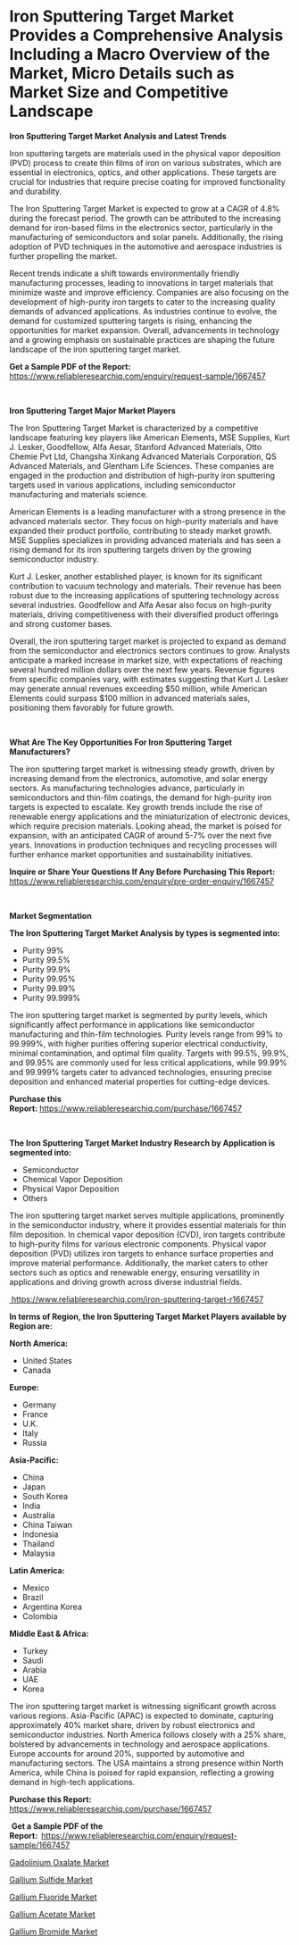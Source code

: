 <p><h1>Iron Sputtering Target Market Provides a Comprehensive Analysis Including a Macro Overview of the Market, Micro Details such as Market Size and Competitive Landscape</h1></p><p><strong>Iron Sputtering Target Market Analysis and Latest Trends</strong></p>
<p><p>Iron sputtering targets are materials used in the physical vapor deposition (PVD) process to create thin films of iron on various substrates, which are essential in electronics, optics, and other applications. These targets are crucial for industries that require precise coating for improved functionality and durability.</p><p>The Iron Sputtering Target Market is expected to grow at a CAGR of 4.8% during the forecast period. The growth can be attributed to the increasing demand for iron-based films in the electronics sector, particularly in the manufacturing of semiconductors and solar panels. Additionally, the rising adoption of PVD techniques in the automotive and aerospace industries is further propelling the market.</p><p>Recent trends indicate a shift towards environmentally friendly manufacturing processes, leading to innovations in target materials that minimize waste and improve efficiency. Companies are also focusing on the development of high-purity iron targets to cater to the increasing quality demands of advanced applications. As industries continue to evolve, the demand for customized sputtering targets is rising, enhancing the opportunities for market expansion. Overall, advancements in technology and a growing emphasis on sustainable practices are shaping the future landscape of the iron sputtering target market.</p></p>
<p><strong>Get a Sample PDF of the Report:&nbsp;</strong> <a href="https://www.reliableresearchiq.com/enquiry/request-sample/1667457?utm_campaign=1842&utm_medium=2&utm_source=Github&utm_content=ia&utm_term=07032025&utm_id=iron-sputtering-target">https://www.reliableresearchiq.com/enquiry/request-sample/1667457</a></p>
<p>&nbsp;</p>
<p><strong>Iron Sputtering Target Major Market Players</strong></p>
<p><p>The Iron Sputtering Target Market is characterized by a competitive landscape featuring key players like American Elements, MSE Supplies, Kurt J. Lesker, Goodfellow, Alfa Aesar, Stanford Advanced Materials, Otto Chemie Pvt Ltd, Changsha Xinkang Advanced Materials Corporation, QS Advanced Materials, and Glentham Life Sciences. These companies are engaged in the production and distribution of high-purity iron sputtering targets used in various applications, including semiconductor manufacturing and materials science.</p><p>American Elements is a leading manufacturer with a strong presence in the advanced materials sector. They focus on high-purity materials and have expanded their product portfolio, contributing to steady market growth. MSE Supplies specializes in providing advanced materials and has seen a rising demand for its iron sputtering targets driven by the growing semiconductor industry. </p><p>Kurt J. Lesker, another established player, is known for its significant contribution to vacuum technology and materials. Their revenue has been robust due to the increasing applications of sputtering technology across several industries. Goodfellow and Alfa Aesar also focus on high-purity materials, driving competitiveness with their diversified product offerings and strong customer bases.</p><p>Overall, the iron sputtering target market is projected to expand as demand from the semiconductor and electronics sectors continues to grow. Analysts anticipate a marked increase in market size, with expectations of reaching several hundred million dollars over the next few years. Revenue figures from specific companies vary, with estimates suggesting that Kurt J. Lesker may generate annual revenues exceeding $50 million, while American Elements could surpass $100 million in advanced materials sales, positioning them favorably for future growth.</p></p>
<p>&nbsp;</p>
<p><strong>What Are The Key Opportunities For Iron Sputtering Target Manufacturers?</strong></p>
<p><p>The iron sputtering target market is witnessing steady growth, driven by increasing demand from the electronics, automotive, and solar energy sectors. As manufacturing technologies advance, particularly in semiconductors and thin-film coatings, the demand for high-purity iron targets is expected to escalate. Key growth trends include the rise of renewable energy applications and the miniaturization of electronic devices, which require precision materials. Looking ahead, the market is poised for expansion, with an anticipated CAGR of around 5-7% over the next five years. Innovations in production techniques and recycling processes will further enhance market opportunities and sustainability initiatives.</p></p>
<p><strong>Inquire or Share Your Questions If Any Before Purchasing This Report:</strong> <a href="https://www.reliableresearchiq.com/enquiry/pre-order-enquiry/1667457?utm_campaign=1842&utm_medium=2&utm_source=Github&utm_content=ia&utm_term=07032025&utm_id=iron-sputtering-target">https://www.reliableresearchiq.com/enquiry/pre-order-enquiry/1667457</a></p>
<p>&nbsp;</p>
<p><strong>Market Segmentation</strong></p>
<p><strong>The Iron Sputtering Target Market Analysis by types is segmented into:</strong></p>
<p><ul><li>Purity 99%</li><li>Purity 99.5%</li><li>Purity 99.9%</li><li>Purity 99.95%</li><li>Purity 99.99%</li><li>Purity 99.999%</li></ul></p>
<p><p>The iron sputtering target market is segmented by purity levels, which significantly affect performance in applications like semiconductor manufacturing and thin-film technologies. Purity levels range from 99% to 99.999%, with higher purities offering superior electrical conductivity, minimal contamination, and optimal film quality. Targets with 99.5%, 99.9%, and 99.95% are commonly used for less critical applications, while 99.99% and 99.999% targets cater to advanced technologies, ensuring precise deposition and enhanced material properties for cutting-edge devices.</p></p>
<p><strong>Purchase this Report:&nbsp;</strong><a href="https://www.reliableresearchiq.com/purchase/1667457?utm_campaign=1842&utm_medium=2&utm_source=Github&utm_content=ia&utm_term=07032025&utm_id=iron-sputtering-target">https://www.reliableresearchiq.com/purchase/1667457</a></p>
<p>&nbsp;</p>
<p><strong>The Iron Sputtering Target Market Industry Research by Application is segmented into:</strong></p>
<p><ul><li>Semiconductor</li><li>Chemical Vapor Deposition</li><li>Physical Vapor Deposition</li><li>Others</li></ul></p>
<p><p>The iron sputtering target market serves multiple applications, prominently in the semiconductor industry, where it provides essential materials for thin film deposition. In chemical vapor deposition (CVD), iron targets contribute to high-purity films for various electronic components. Physical vapor deposition (PVD) utilizes iron targets to enhance surface properties and improve material performance. Additionally, the market caters to other sectors such as optics and renewable energy, ensuring versatility in applications and driving growth across diverse industrial fields.</p></p>
<p><a href="https://www.reliableresearchiq.com/iron-sputtering-target-r1667457?utm_campaign=1842&utm_medium=2&utm_source=Github&utm_content=ia&utm_term=07032025&utm_id=iron-sputtering-target">&nbsp;https://www.reliableresearchiq.com/iron-sputtering-target-r1667457</a></p>
<p><strong>In terms of Region, the Iron Sputtering Target Market Players available by Region are:</strong></p>
<p>
    <p> <strong> North America: </strong>
        <ul>
            <li>United States</li>
            <li>Canada</li>
        </ul>
        </p> 
    <p> <strong> Europe: </strong>
        <ul>
            <li>Germany</li>
            <li>France</li>
            <li>U.K.</li>
            <li>Italy</li>
            <li>Russia</li>
        </ul>
        </p> 
    <p> <strong> Asia-Pacific: </strong>
        <ul>
            <li>China</li>
            <li>Japan</li>
            <li>South Korea</li>
            <li>India</li>
            <li>Australia</li>
            <li>China Taiwan</li>
            <li>Indonesia</li>
            <li>Thailand</li>
            <li>Malaysia</li>
        </ul>
        </p> 
    <p> <strong> Latin America: </strong>
        <ul>
            <li>Mexico</li>
            <li>Brazil</li>
            <li>Argentina Korea</li>
            <li>Colombia</li>
        </ul>
        </p> 
    <p> <strong> Middle East & Africa: </strong>
        <ul>
            <li>Turkey</li>
            <li>Saudi</li>
            <li>Arabia</li>
            <li>UAE</li>
            <li>Korea</li>
        </ul>
    </p>
    </p>
<p><p>The iron sputtering target market is witnessing significant growth across various regions. Asia-Pacific (APAC) is expected to dominate, capturing approximately 40% market share, driven by robust electronics and semiconductor industries. North America follows closely with a 25% share, bolstered by advancements in technology and aerospace applications. Europe accounts for around 20%, supported by automotive and manufacturing sectors. The USA maintains a strong presence within North America, while China is poised for rapid expansion, reflecting a growing demand in high-tech applications.</p></p>
<p><strong>Purchase this Report: </strong><a href="https://www.reliableresearchiq.com/purchase/1667457?utm_campaign=1842&utm_medium=2&utm_source=Github&utm_content=ia&utm_term=07032025&utm_id=iron-sputtering-target">https://www.reliableresearchiq.com/purchase/1667457</a></p>
<p>&nbsp;<strong>Get a Sample PDF of the Report:&nbsp;&nbsp;</strong><a href="https://www.reliableresearchiq.com/enquiry/request-sample/1667457?utm_campaign=1842&utm_medium=2&utm_source=Github&utm_content=ia&utm_term=07032025&utm_id=iron-sputtering-target">https://www.reliableresearchiq.com/enquiry/request-sample/1667457</a></p>
<p><strong></strong></p>
<p><p><a href="https://github.com/ilanarohalgh/Market-Research-Report-List-1/blob/main/gadolinium-oxalate-market.md?utm_campaign=1842&utm_medium=2&utm_source=Github&utm_content=ia&utm_term=07032025&utm_id=iron-sputtering-target">Gadolinium Oxalate Market</a></p><p><a href="https://github.com/snaikraso/Market-Research-Report-List-1/blob/main/gallium-sulfide-market.md?utm_campaign=1842&utm_medium=2&utm_source=Github&utm_content=ia&utm_term=07032025&utm_id=iron-sputtering-target">Gallium Sulfide Market</a></p><p><a href="https://github.com/kadutjoelly83/Market-Research-Report-List-1/blob/main/gallium-fluoride-market.md?utm_campaign=1842&utm_medium=2&utm_source=Github&utm_content=ia&utm_term=07032025&utm_id=iron-sputtering-target">Gallium Fluoride Market</a></p><p><a href="https://github.com/iperitvik8/Market-Research-Report-List-1/blob/main/gallium-acetate-market.md?utm_campaign=1842&utm_medium=2&utm_source=Github&utm_content=ia&utm_term=07032025&utm_id=iron-sputtering-target">Gallium Acetate Market</a></p><p><a href="https://github.com/frodanlert/Market-Research-Report-List-1/blob/main/gallium-bromide-market.md?utm_campaign=1842&utm_medium=2&utm_source=Github&utm_content=ia&utm_term=07032025&utm_id=iron-sputtering-target">Gallium Bromide Market</a></p></p>